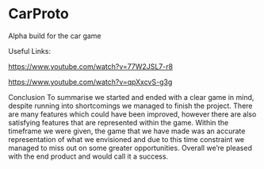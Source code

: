 # CarProto
Alpha build for the car game

Useful Links:

https://www.youtube.com/watch?v=77W2JSL7-r8

https://www.youtube.com/watch?v=qpXxcvS-g3g

Conclusion
To summarise we started and ended with a clear game in mind, despite running into shortcomings we managed to finish the project. There are many features which could have been improved, however there are also satisfying features that are represented within the game. Within the timeframe we were given, the game that we have made was an accurate representation of what we envisioned and due to this time constraint we managed to miss out on some greater opportunities. Overall we’re pleased with the end product and would call it a success.  
